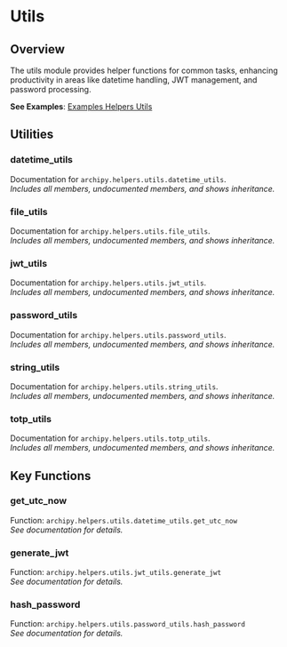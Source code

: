 # Utils

## Overview

The utils module provides helper functions for common tasks, enhancing productivity in areas like datetime handling, JWT management, and password processing.

**See Examples**: [Examples Helpers Utils](#examples_helpers_utils)

## Utilities

### datetime_utils

Documentation for `archipy.helpers.utils.datetime_utils`.  
*Includes all members, undocumented members, and shows inheritance.*

### file_utils

Documentation for `archipy.helpers.utils.file_utils`.  
*Includes all members, undocumented members, and shows inheritance.*

### jwt_utils

Documentation for `archipy.helpers.utils.jwt_utils`.  
*Includes all members, undocumented members, and shows inheritance.*

### password_utils

Documentation for `archipy.helpers.utils.password_utils`.  
*Includes all members, undocumented members, and shows inheritance.*

### string_utils

Documentation for `archipy.helpers.utils.string_utils`.  
*Includes all members, undocumented members, and shows inheritance.*

### totp_utils

Documentation for `archipy.helpers.utils.totp_utils`.  
*Includes all members, undocumented members, and shows inheritance.*

## Key Functions

### get_utc_now

Function: `archipy.helpers.utils.datetime_utils.get_utc_now`  
*See documentation for details.*

### generate_jwt

Function: `archipy.helpers.utils.jwt_utils.generate_jwt`  
*See documentation for details.*

### hash_password

Function: `archipy.helpers.utils.password_utils.hash_password`  
*See documentation for details.*